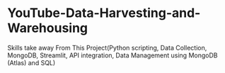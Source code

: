 # YouTube-Data-Harvesting-and-Warehousing
Skills take away From This Project(Python scripting, Data Collection, MongoDB, Streamlit, API integration, Data Management using MongoDB (Atlas) and SQL)
